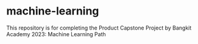 # machine-learning
This repository is for completing the Product Capstone Project by Bangkit Academy 2023: Machine Learning Path

